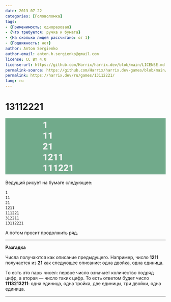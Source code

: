 ```yaml
---
date: 2013-07-22
categories: [Головоломка]
tags:
- {Применимость: одноразовая}
- {Что требуется: ручка и бумага}
- {На сколько людей рассчитано: от 1}
- {Подвижность: нет}
author: Anton Sergienko
author-email: anton.b.sergienko@gmail.com
license: CC BY 4.0
license-url: https://github.com/Harrix/harrix.dev/blob/main/LICENSE.md
permalink-source: https://github.com/Harrix/harrix.dev-games/blob/main/13112221/13112221.md
permalink: https://harrix.dev/ru/games/13112221/
lang: ru
---
```


# 13112221

![Featured image](featured-image.svg)

Ведущий рисует на бумаге следующее:

```text
1
11
21
1211
111221
312211
13112221
```

А потом просит продолжить ряд.

---

**Разгадка** <!-- !details -->

Числа получаются как описание предыдущего. Например, число **1211** получается из **21** как следующее описание: одна двойка, одна единица.

То есть это пары чисел: первое число означает количество подряд цифр, а вторая — число таких цифр. То есть ответом будет число **1113213211**: одна единица, одна тройка, две единицы, три двойки, одна единица.

---

